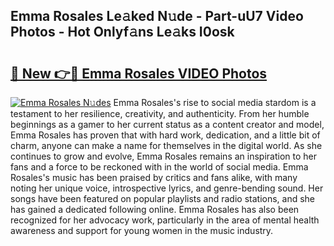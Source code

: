 ## Emma Rosales Le𝚊ked N𝚞de - Part-uU7 Video Photos - Hot Onlyf𝚊ns Le𝚊ks I0osk

# <h2><a href="http://ac36177.deff.icu/?id=Emma+Rosales">🔗 New 👉🔴 Emma Rosales VIDEO Photos</a></h2>

[![Emma Rosales N𝚞des](https://i.imgur.com/rIISA9y.gif)](http://ac36177.deff.icu/?id=Emma+Rosales)
Emma Rosales's rise to social media stardom is a testament to her resilience, creativity, and authenticity. From her humble beginnings as a gamer to her current status as a content creator and model, Emma Rosales has proven that with hard work, dedication, and a little bit of charm, anyone can make a name for themselves in the digital world. As she continues to grow and evolve, Emma Rosales remains an inspiration to her fans and a force to be reckoned with in the world of social media. Emma Rosales's music has been praised by critics and fans alike, with many noting her unique voice, introspective lyrics, and genre-bending sound. Her songs have been featured on popular playlists and radio stations, and she has gained a dedicated following online. Emma Rosales has also been recognized for her advocacy work, particularly in the area of mental health awareness and support for young women in the music industry.
